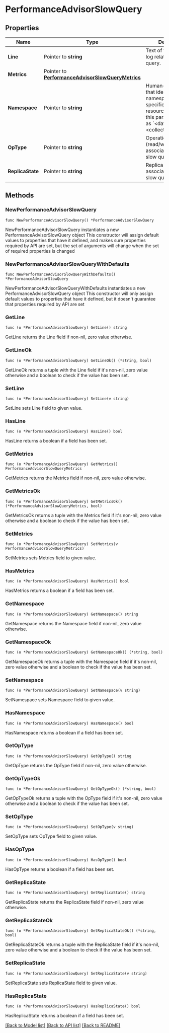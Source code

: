 # PerformanceAdvisorSlowQuery

## Properties

Name | Type | Description | Notes
------------ | ------------- | ------------- | -------------
**Line** | Pointer to **string** | Text of the MongoDB log related to this slow query. | [optional] [readonly] 
**Metrics** | Pointer to [**PerformanceAdvisorSlowQueryMetrics**](PerformanceAdvisorSlowQueryMetrics.md) |  | [optional] 
**Namespace** | Pointer to **string** | Human-readable label that identifies the namespace on the specified host. The resource expresses this parameter value as &#x60;&lt;database&gt;.&lt;collection&gt;&#x60;. | [optional] [readonly] 
**OpType** | Pointer to **string** | Operation type (read/write/command) associated with this slow query log. | [optional] [readonly] 
**ReplicaState** | Pointer to **string** | Replica state associated with this slow query log. | [optional] [readonly] 

## Methods

### NewPerformanceAdvisorSlowQuery

`func NewPerformanceAdvisorSlowQuery() *PerformanceAdvisorSlowQuery`

NewPerformanceAdvisorSlowQuery instantiates a new PerformanceAdvisorSlowQuery object
This constructor will assign default values to properties that have it defined,
and makes sure properties required by API are set, but the set of arguments
will change when the set of required properties is changed

### NewPerformanceAdvisorSlowQueryWithDefaults

`func NewPerformanceAdvisorSlowQueryWithDefaults() *PerformanceAdvisorSlowQuery`

NewPerformanceAdvisorSlowQueryWithDefaults instantiates a new PerformanceAdvisorSlowQuery object
This constructor will only assign default values to properties that have it defined,
but it doesn't guarantee that properties required by API are set

### GetLine

`func (o *PerformanceAdvisorSlowQuery) GetLine() string`

GetLine returns the Line field if non-nil, zero value otherwise.

### GetLineOk

`func (o *PerformanceAdvisorSlowQuery) GetLineOk() (*string, bool)`

GetLineOk returns a tuple with the Line field if it's non-nil, zero value otherwise
and a boolean to check if the value has been set.

### SetLine

`func (o *PerformanceAdvisorSlowQuery) SetLine(v string)`

SetLine sets Line field to given value.

### HasLine

`func (o *PerformanceAdvisorSlowQuery) HasLine() bool`

HasLine returns a boolean if a field has been set.
### GetMetrics

`func (o *PerformanceAdvisorSlowQuery) GetMetrics() PerformanceAdvisorSlowQueryMetrics`

GetMetrics returns the Metrics field if non-nil, zero value otherwise.

### GetMetricsOk

`func (o *PerformanceAdvisorSlowQuery) GetMetricsOk() (*PerformanceAdvisorSlowQueryMetrics, bool)`

GetMetricsOk returns a tuple with the Metrics field if it's non-nil, zero value otherwise
and a boolean to check if the value has been set.

### SetMetrics

`func (o *PerformanceAdvisorSlowQuery) SetMetrics(v PerformanceAdvisorSlowQueryMetrics)`

SetMetrics sets Metrics field to given value.

### HasMetrics

`func (o *PerformanceAdvisorSlowQuery) HasMetrics() bool`

HasMetrics returns a boolean if a field has been set.
### GetNamespace

`func (o *PerformanceAdvisorSlowQuery) GetNamespace() string`

GetNamespace returns the Namespace field if non-nil, zero value otherwise.

### GetNamespaceOk

`func (o *PerformanceAdvisorSlowQuery) GetNamespaceOk() (*string, bool)`

GetNamespaceOk returns a tuple with the Namespace field if it's non-nil, zero value otherwise
and a boolean to check if the value has been set.

### SetNamespace

`func (o *PerformanceAdvisorSlowQuery) SetNamespace(v string)`

SetNamespace sets Namespace field to given value.

### HasNamespace

`func (o *PerformanceAdvisorSlowQuery) HasNamespace() bool`

HasNamespace returns a boolean if a field has been set.
### GetOpType

`func (o *PerformanceAdvisorSlowQuery) GetOpType() string`

GetOpType returns the OpType field if non-nil, zero value otherwise.

### GetOpTypeOk

`func (o *PerformanceAdvisorSlowQuery) GetOpTypeOk() (*string, bool)`

GetOpTypeOk returns a tuple with the OpType field if it's non-nil, zero value otherwise
and a boolean to check if the value has been set.

### SetOpType

`func (o *PerformanceAdvisorSlowQuery) SetOpType(v string)`

SetOpType sets OpType field to given value.

### HasOpType

`func (o *PerformanceAdvisorSlowQuery) HasOpType() bool`

HasOpType returns a boolean if a field has been set.
### GetReplicaState

`func (o *PerformanceAdvisorSlowQuery) GetReplicaState() string`

GetReplicaState returns the ReplicaState field if non-nil, zero value otherwise.

### GetReplicaStateOk

`func (o *PerformanceAdvisorSlowQuery) GetReplicaStateOk() (*string, bool)`

GetReplicaStateOk returns a tuple with the ReplicaState field if it's non-nil, zero value otherwise
and a boolean to check if the value has been set.

### SetReplicaState

`func (o *PerformanceAdvisorSlowQuery) SetReplicaState(v string)`

SetReplicaState sets ReplicaState field to given value.

### HasReplicaState

`func (o *PerformanceAdvisorSlowQuery) HasReplicaState() bool`

HasReplicaState returns a boolean if a field has been set.

[[Back to Model list]](../README.md#documentation-for-models) [[Back to API list]](../README.md#documentation-for-api-endpoints) [[Back to README]](../README.md)


